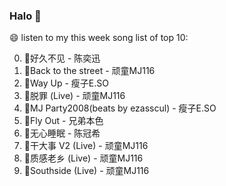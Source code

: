 

### Halo 👋

😄 listen to my this week song list of top 10:

0. 🌈好久不见 - 陈奕迅
1. 🌈Back to the street - 顽童MJ116
2. 🌈Way Up - 瘦子E.SO
3. 🌈脱罪 (Live) - 顽童MJ116
4. 🌈MJ Party2008(beats by ezasscul) - 瘦子E.SO
5. 🌈Fly Out - 兄弟本色
6. 🌈无心睡眠 - 陈冠希
7. 🌈干大事 V2 (Live) - 顽童MJ116
8. 🌈质感老乡 (Live) - 顽童MJ116
9. 🌈Southside (Live) - 顽童MJ116

